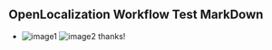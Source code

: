 ## OpenLocalization Workflow Test MarkDown
* ![image1](.\831ad4b6-4272-4f60-b07e-096d97a0ff90.png)   ![image2](.\0f32e5ac-6de5-45b5-90a9-5ebfe970dab7.png) 
thanks!